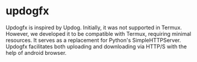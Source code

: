 # updogfx
Updogfx is inspired by Updog. Initially, it was not supported in Termux. However, we developed it to be compatible with Termux, requiring minimal resources. It serves as a replacement for Python's SimpleHTTPServer. Updogfx facilitates both uploading and downloading via HTTP/S with the help of android browser.
